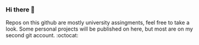 ### Hi there 👋

Repos on this github are mostly university assingments, feel free to take a look. 
Some personal projects will be published on here, but most are on my second git account. :octocat:

<!--
**landerdr/landerdr** is a ✨ _special_ ✨ repository because its `README.md` (this file) appears on your GitHub profile.

Here are some ideas to get you started:

- 🔭 I’m currently working on ...
- 🌱 I’m currently learning ...
- 👯 I’m looking to collaborate on ...
- 🤔 I’m looking for help with ...
- 💬 Ask me about ...
- 📫 How to reach me: ...
- 😄 Pronouns: ...
- ⚡ Fun fact: ...
-->

